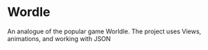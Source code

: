 # Wordle
An analogue of the popular game Worldle. The project uses Views, animations, and working with JSON
